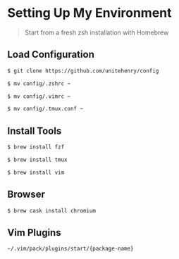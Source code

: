 # Setting Up My Environment

> Start from a fresh zsh installation with Homebrew

## Load Configuration

```sh
$ git clone https://github.com/unitehenry/config

$ mv config/.zshrc ~

$ mv config/.vimrc ~

$ mv config/.tmux.conf ~
```

## Install Tools

```sh
$ brew install fzf

$ brew install tmux

$ brew install vim
```

## Browser

```sh
$ brew cask install chromium
```

## Vim Plugins

```
~/.vim/pack/plugins/start/{package-name}
```
